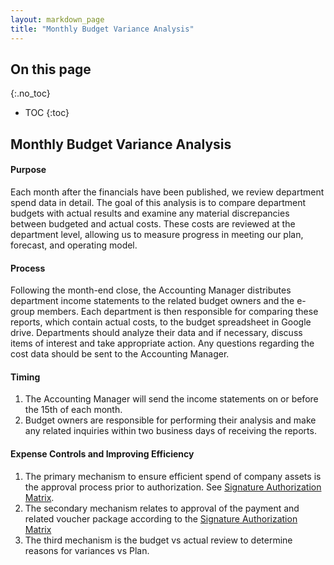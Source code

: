 ```yaml
---
layout: markdown_page
title: "Monthly Budget Variance Analysis"
---
```


## On this page
{:.no_toc}

- TOC
{:toc}

## Monthly Budget Variance Analysis

#### Purpose
Each month after the financials have been published, we review department spend data in detail. The goal of this analysis is to compare department budgets with actual results and examine any material discrepancies between budgeted and actual costs. These costs are reviewed at the department level, allowing us to measure progress in meeting our plan, forecast, and operating model.
#### Process
Following the month-end close, the Accounting Manager distributes department income statements to the related budget owners and the e-group members. Each department is then responsible for comparing these reports, which contain actual costs, to the budget spreadsheet in Google drive. Departments should analyze their data and if necessary, discuss items of interest and take appropriate action. Any questions regarding the cost data should be sent to the Accounting Manager.

#### Timing
1. The Accounting Manager will send the income statements on or before the 15th of each month.
1. Budget owners are responsible for performing their analysis and make any related inquiries within two business days of receiving the reports.

#### Expense Controls and Improving Efficiency
1. The primary mechanism to ensure efficient spend of company assets is the approval process prior to authorization. See [Signature Authorization Matrix](https://github.com/daijapan/test/tree/master/finance/authorization-matrix/index.html.md).
1. The secondary mechanism relates to approval of the payment and related voucher package according to the [Signature Authorization Matrix](https://github.com/daijapan/test/tree/master/finance/authorization-matrix/index.html.md)
1. The third mechanism is the budget vs actual review to determine reasons for variances vs Plan. 
